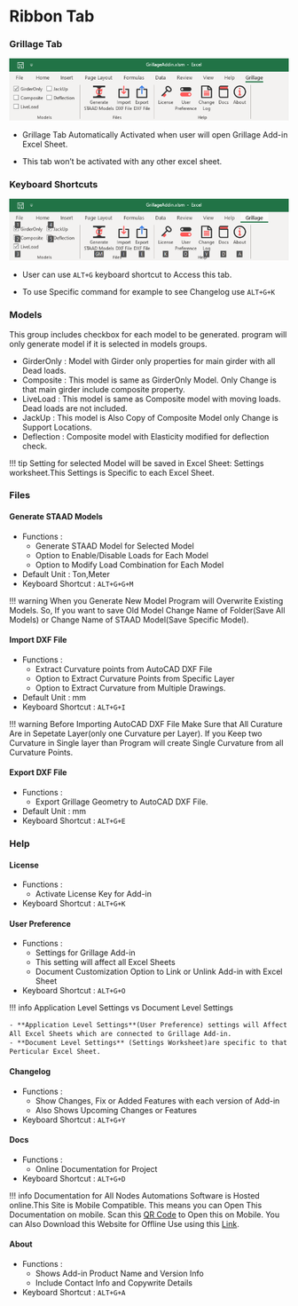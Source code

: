 # Ribbon Tab

### Grillage Tab 

[![add-in](../assets/images/addinfull.png)](../assets/images/addinfull.png)

- Grillage Tab Automatically Activated when user will open Grillage Add-in Excel Sheet.

- This tab won’t be activated with any other excel sheet.


### Keyboard Shortcuts 

[![add-in-keyshortcut](../assets/images/addinshortcuts.png)](../assets/images/addinshortcuts.png)

- User can use `ALT+G` keyboard shortcut to Access this tab.

- To use Specific command for example to see Changelog use `ALT+G+K`

### Models

This group includes checkbox for each model to be generated. program will only generate model if it is selected in models groups.

- GirderOnly : Model with Girder only properties for main girder with all Dead loads.
- Composite : This model is same as GirderOnly Model. Only Change is that main girder include composite property.
- LiveLoad : This model is same as Composite model with moving loads. Dead loads are not included.
- JackUp : This model is Also Copy of Composite Model only Change is Support Locations.
- Deflection : Composite model with Elasticity modified for deflection check.

!!! tip
    Setting for selected Model will be saved in Excel Sheet: Settings worksheet.This Settings is Specific to each Excel Sheet.

### Files

#### Generate STAAD Models 

-  Functions :
	- Generate STAAD Model for Selected Model
	- Option to Enable/Disable Loads for Each Model
	- Option to Modify Load Combination for Each Model
- Default Unit : Ton,Meter
- Keyboard Shortcut : `ALT+G+G+M`

!!! warning
    When you Generate New Model Program will Overwrite Existing Models. So, If you want to save Old Model Change Name of Folder(Save All Models) or Change Name of STAAD Model(Save Specific Model).

#### Import DXF File

- Functions : 
	- Extract Curvature points from AutoCAD DXF File
	- Option to Extract Curvature Points from Specific Layer
	- Option to Extract Curvature from Multiple Drawings.
- Default Unit : mm
- Keyboard Shortcut : `ALT+G+I`

!!! warning
    Before Importing AutoCAD DXF File Make Sure that All Curature Are in Sepetate Layer(only one Curvature per Layer). If you Keep two Curvature in Single layer than Program will create Single Curvature from all Curvature Points.

#### Export DXF File

- Functions : 
	- Export Grillage Geometry to AutoCAD DXF File.
- Default Unit : mm
- Keyboard Shortcut : `ALT+G+E`

### Help

#### License

- Functions : 
	- Activate License Key for Add-in
- Keyboard Shortcut : `ALT+G+K`

#### User Preference

- Functions : 
	- Settings for Grillage Add-in
	- This setting will affect all Excel Sheets
	- Document Customization Option to Link or Unlink Add-in with Excel Sheet
- Keyboard Shortcut : `ALT+G+O`

!!! info
    Application Level Settings vs Document Level Settings

	- **Application Level Settings**(User Preference) settings will Affect All Excel Sheets which are connected to Grillage Add-in.
	- **Document Level Settings** (Settings Worksheet)are specific to that Perticular Excel Sheet.

	

#### Changelog

- Functions : 
	- Show Changes, Fix or Added Features with each version of Add-in
	- Also Shows Upcoming Changes or Features
- Keyboard Shortcut : `ALT+G+Y`

#### Docs

- Functions : 
	- Online Documentation for Project
- Keyboard Shortcut : `ALT+G+D`

!!! info
    Documentation for All Nodes Automations Software is Hosted online.This Site is Mobile Compatible. This means you can  Open This Documentation on mobile. Scan this [QR Code][1] to Open this on Mobile. You can Also Download this Website for Offline Use using this [Link][2].

[1]:../links.md#qr-code
[2]:../links.md#website-for-offline-use


#### About

- Functions : 
	- Shows Add-in Product Name and Version Info
	- Include Contact Info and Copywrite Details
- Keyboard Shortcut : `ALT+G+A`